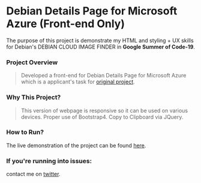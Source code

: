 # Debian Details Page for Microsoft Azure (Front-end Only)
The purpose of this project is demonstrate my HTML and styling + UX skills for Debian's DEBIAN CLOUD IMAGE FINDER in **Google Summer of Code-19**.

### Project Overview
> Developed a front-end for Debian Details Page for Microsoft Azure which is a applicant's task for [original project](https://wiki.debian.org/SummerOfCode2019/ApprovedProjects/DebianCloudImageFinder).

### Why This Project?
> This version of webpage is responsive so it can be used on various devices.
> Proper use of Bootstrap4.
> Copy to Clipboard via JQuery.

### How to Run?
The live demonstration of the project can be found [here](https://codehawkdevs.github.io/Debian-Cloud-Image-Finder/).

### If you're running into issues:
contact me on [twitter](https://www.twitter.com/harshsahu97/).